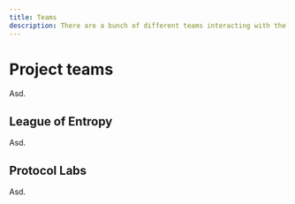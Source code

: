 ```yaml
---
title: Teams
description: There are a bunch of different teams interacting with the Drand project to get it out the door.
---
```


<!-- Who's building this project? Where are each of the teams from? -->

# Project teams

Asd.

## League of Entropy

Asd.

## Protocol Labs

Asd.
